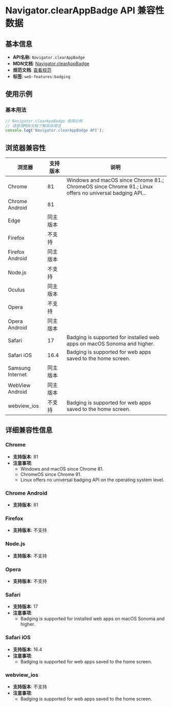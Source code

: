 # Navigator.clearAppBadge API 兼容性数据

## 基本信息

- **API名称**: `Navigator.clearAppBadge`
- **MDN文档**: [Navigator.clearAppBadge](https://developer.mozilla.org/docs/Web/API/Navigator/clearAppBadge)
- **规范文档**: [查看规范](https://w3c.github.io/badging/#clearappbadge-method)
- **标签**: `web-features:badging`

## 使用示例

### 基本用法

```javascript
// Navigator.clearAppBadge 使用示例
// 请查阅MDN文档了解具体用法
console.log('Navigator.clearAppBadge API');
```

## 浏览器兼容性

| 浏览器 | 支持版本 | 说明 |
|--------|----------|------|
| Chrome | 81 | Windows and macOS since Chrome 81.; ChromeOS since Chrome 91.; Linux offers no universal badging API... |
| Chrome Android | 81 |  |
| Edge | 同主版本 |  |
| Firefox | 不支持 |  |
| Firefox Android | 同主版本 |  |
| Node.js | 不支持 |  |
| Oculus | 同主版本 |  |
| Opera | 不支持 |  |
| Opera Android | 同主版本 |  |
| Safari | 17 | Badging is supported for installed web apps on macOS Sonoma and higher. |
| Safari iOS | 16.4 | Badging is supported for web apps saved to the home screen. |
| Samsung Internet | 同主版本 |  |
| WebView Android | 同主版本 |  |
| webview_ios | 不支持 | Badging is supported for web apps saved to the home screen. |

## 详细兼容性信息

### Chrome

- **支持版本**: 81
- **注意事项**:
  - Windows and macOS since Chrome 81.
  - ChromeOS since Chrome 91.
  - Linux offers no universal badging API on the operating system level.

### Chrome Android

- **支持版本**: 81

### Firefox

- **支持版本**: 不支持

### Node.js

- **支持版本**: 不支持

### Opera

- **支持版本**: 不支持

### Safari

- **支持版本**: 17
- **注意事项**:
  - Badging is supported for installed web apps on macOS Sonoma and higher.

### Safari iOS

- **支持版本**: 16.4
- **注意事项**:
  - Badging is supported for web apps saved to the home screen.

### webview_ios

- **支持版本**: 不支持
- **注意事项**:
  - Badging is supported for web apps saved to the home screen.

